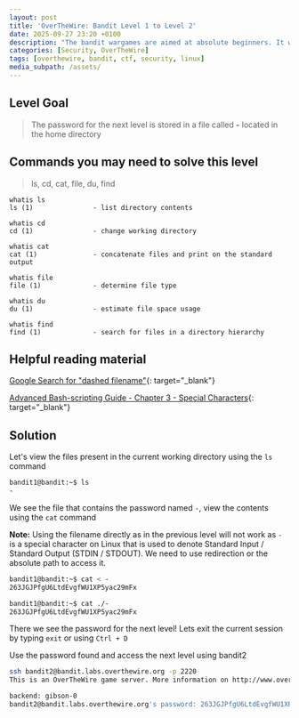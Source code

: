 ```yaml
---
layout: post
title: 'OverTheWire: Bandit Level 1 to Level 2'
date: 2025-09-27 23:20 +0100
description: "The bandit wargames are aimed at absolute beginners. It will teach the basics needed to be able to play other wargames."
categories: [Security, OverTheWire]
tags: [overthewire, bandit, ctf, security, linux]
media_subpath: /assets/
---
```


## Level Goal

> The password for the next level is stored in a file called **-** located in the home directory

## Commands you may need to solve this level

> ls, cd, cat, file, du, find

```
whatis ls
ls (1)               - list directory contents

whatis cd
cd (1)               - change working directory

whatis cat
cat (1)              - concatenate files and print on the standard output

whatis file
file (1)             - determine file type

whatis du
du (1)               - estimate file space usage

whatis find
find (1)             - search for files in a directory hierarchy
```

## Helpful reading material

[Google Search for "dashed filename"](https://www.google.com/search?q=dashed+filename){: target="_blank"}

[Advanced Bash-scripting Guide - Chapter 3 - Special Characters](https://linux.die.net/abs-guide/special-chars.html){: target="_blank"}

## Solution

Let's view the files present in the current working directory using the `ls` command

```bash
bandit1@bandit:~$ ls
-
```

We see the file that contains the password named `-`, view the contents using the `cat` command

**Note:** Using the filename directly as in the previous level will not work as `-` is a special character on Linux that is used to denote Standard Input / Standard Output (STDIN / STDOUT). We need to use redirection or the absolute path to access it.

```bash
bandit1@bandit:~$ cat < -
263JGJPfgU6LtdEvgfWU1XP5yac29mFx

bandit1@bandit:~$ cat ./-
263JGJPfgU6LtdEvgfWU1XP5yac29mFx
```

There we see the password for the next level!
Lets exit the current session by typing `exit` or using `Ctrl + D`

Use the password found and access the next level using bandit2

```bash
ssh bandit2@bandit.labs.overthewire.org -p 2220
This is an OverTheWire game server. More information on http://www.overthewire.org/wargames

backend: gibson-0
bandit2@bandit.labs.overthewire.org's password: 263JGJPfgU6LtdEvgfWU1XP5yac29mFx
```
